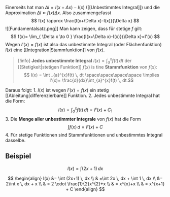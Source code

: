 Einerseits hat man $\Delta I=I(x+\Delta x)-I(x)$ ([[Unbestimmtes Integral]]) und die Approximation $\Delta I \approx f(x)\Delta x$. Also zusammengefasst
$$
f(x) \approx \frac{I(x+\Delta x)-I(x)}{\Delta x}
$$
![[Fundamentalsatz.png]]
Man kann zeigen, dass für stetige $f$ gilt:
$$
f(x)= \lim_{ \Delta x \to 0 } \frac{I(x+\Delta x)-I(x)}{\Delta x}=I'(x)
$$
Wegen $I'(x) = f(x)$ ist also das unbestimmte Integral (oder Flächenfunktion) $I(x)$ eine [[Integration|Stammfunktion]] von $f(x)$.

>[!info]
>**Jedes unbestimmte Integral** $I(x) = \int _{a}^{x}f(t) \, dt$ der [[Stetigkeit|stetigen Funktion]] $f(x)$ is tine **Stammfunktion** von $f(x)$:
>$$
>I(x) = \int _{a}^{x}f(t) \, dt \space\space\space\space \implies I'(x)= \frac{d}{dx}\int_{a}^{x}f(t) \, dt.$$

Daraus folgt:
	1. $I(x)$ ist wegen $I'(x)=f(x)$ ein stetig [[Ableitung|differenzierbare]] Funktion.
	2. Jedes unbestimmte Integral hat die Form:
	$$
I(x)=\int _{a}^{x}f(t) \, dt = F(x)+C_{1} 
$$
3. Die **Menge aller unbestimmter Integrale** von $f(x)$ hat die Form
$$
\int f(x) \, d =F(x)+C 
$$
4. Für stetige Funktionen sind Stammfunktionen und unbestimmtes Integral dasselbe.
## Beispiel
$$
I(x) = \int (2x+1) \, dx 
$$

$$
\begin{align}
I(x) &= \int (2x+1) \, dx  \\
 & =\int 2x \, dx + \int 1 \, dx \\
&= 2\int x \, dx + x \\
 & = 2 \cdot \frac{1}{2}x^{2}+x \\
 & = x^{x}+x \\
 & = x^{x+1} + C
\end{align}
$$


